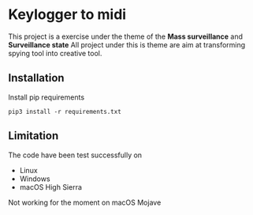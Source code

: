 # Keylogger to midi

This project is a exercise under the theme of the **Mass surveillance** and **Surveillance state**
All project under this is theme are aim at transforming spying tool into creative tool.

## Installation
Install pip requirements
```
pip3 install -r requirements.txt
```

## Limitation
The code have been test successfully on
- Linux
- Windows
- macOS High Sierra

Not working for the moment on macOS Mojave


